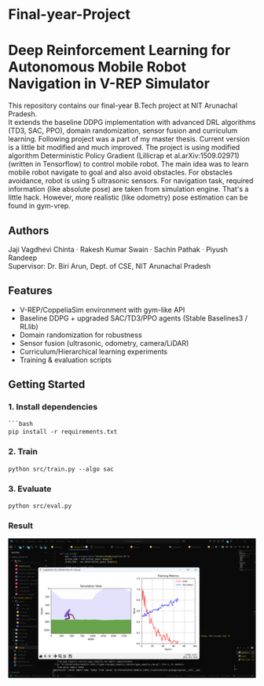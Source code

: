# Final-year-Project
# Deep Reinforcement Learning for Autonomous Mobile Robot Navigation in V-REP Simulator

This repository contains our final-year B.Tech project at NIT Arunachal Pradesh.  
It extends the baseline DDPG implementation with advanced DRL algorithms (TD3, SAC, PPO), domain randomization, sensor fusion and curriculum learning.
Following project was a part of my master thesis. Current version is a little bit modified and much improved. The project is using modified algorithm Deterministic Policy Gradient (Lillicrap et al.arXiv:1509.02971) (written in Tensorflow) to control mobile robot. The main idea was to learn mobile robot navigate to goal and also avoid obstacles. For obstacles avoidance, robot is using 5 ultrasonic sensors. For navigation task, required information (like absolute pose) are taken from simulation engine. That's a little hack. However, more realistic (like odometry) pose estimation can be found in gym-vrep.

## Authors
Jaji Vagdhevi Chinta · Rakesh Kumar Swain · Sachin Pathak · Piyush Randeep  
Supervisor: Dr. Biri Arun, Dept. of CSE, NIT Arunachal Pradesh

## Features
- V-REP/CoppeliaSim environment with gym-like API
- Baseline DDPG + upgraded SAC/TD3/PPO agents (Stable Baselines3 / RLlib)
- Domain randomization for robustness
- Sensor fusion (ultrasonic, odometry, camera/LiDAR)
- Curriculum/Hierarchical learning experiments
- Training & evaluation scripts

## Getting Started
### 1. Install dependencies
    ```bash
    pip install -r requirements.txt

### 2. Train
    python src/train.py --algo sac

### 3. Evaluate
    python src/eval.py

### Result
![Alt text for the image](https://github.com/jajivagdhevichinta/Final-year-Project/blob/main/file_2025-05-29_06.39.45.png)
